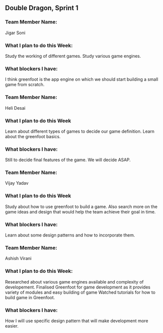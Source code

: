 ## Double Dragon, Sprint 1

### Team Member Name:
Jigar Soni

### What I plan to do this Week:
Study the working of different games. 
Study various game engines.

### What blockers I have:
I think greenfoot is the app engine on which we should start building a small game from scratch.

### Team Member Name:
Heli Desai

### What I plan to do this Week
Learn about different types of games to decide our game definition.
Learn about the greenfoot basics.

### What blockers I have:
Still to decide final features of the game. We will decide ASAP.

### Team Member Name:
Vijay Yadav

### What I plan to do this Week
Study about how to use greenfoot to build a game.
Also search more on the game ideas and design that would help the team achieve their goal in time.

### What blockers I have:
Learn about some design patterns and how to incorporate them.

### Team Member Name:
Ashish Virani

### What I plan to do this Week:
Researched about various game engines available and complexity of developement.
Finalised Greenfoot for game development as it provides variety of modules and easy building of game
Watched tutorials for how to build game in Greenfoot.

### What blockers I have:
How I will use specific design pattern that will make development more easier.

